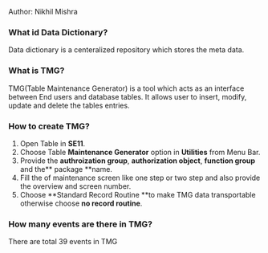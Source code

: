 Author: Nikhil Mishra

### What id Data Dictionary?
  Data dictionary is a centeralized repository which stores the meta data.

### What is TMG?
  TMG(Table Maintenance Generator) is a tool which acts as an interface between End users and database tables.
  It allows user to insert, modify, update and delete the tables entries.

### How to create TMG?
  1. Open Table in **SE11**.
  2. Choose Table **Maintenance Generator** option in **Utilities** from Menu Bar.
  3. Provide the **authroization group**, **authorization object**, **function group** and the** package **name.
  4. Fill the of maintenance screen like one step or two step and also provide the overview and screen number.
  5. Choose **Standard Record Routine **to make TMG data transportable otherwise choose **no record routine**.

### How many events are there in TMG?
  There are total 39 events in TMG
